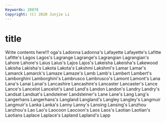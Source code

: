 ```yaml
---
Keywords: 20870
Copyright: (C) 2020 Junjie Li
---
```


# title

Write contents here!!!
oga's 
Ladonna 
Ladonna's 
Lafayette 
Lafayette's 
Lafitte 
Lafitte's 
Lagos 
Lagos's
Lagrange 
Lagrange's 
Lagrangian 
Lagrangian's 
Lahore 
Lahore's 
Laius 
Laius's 
Lajos 
Lajos's
Lakeisha 
Lakeisha's 
Lakewood 
Lakisha 
Lakisha's 
Lakota 
Lakota's 
Lakshmi 
Lakshmi's 
Lamar
Lamar's 
Lamarck 
Lamarck's 
Lamaze 
Lamaze's 
Lamb 
Lamb's 
Lambert 
Lambert's 
Lamborghini
Lamborghini's 
Lambrusco 
Lambrusco's 
Lamont 
Lamont's 
Lana 
Lana's 
Lanai 
Lanai's 
Lancashire
Lancashire's 
Lancaster 
Lancaster's 
Lance 
Lance's 
Lancelot 
Lancelot's 
Land 
Land's 
Landon
Landon's 
Landry 
Landry's 
Landsat 
Landsat's 
Landsteiner 
Landsteiner's 
Lane 
Lane's 
Lang
Lang's 
Langerhans 
Langerhans's 
Langland 
Langland's 
Langley 
Langley's 
Langmuir 
Langmuir's 
Lanka
Lanka's 
Lanny 
Lanny's 
Lansing 
Lansing's 
Lanzhou 
Lanzhou's 
Lao 
Lao's 
Laocoon
Laocoon's 
Laos 
Laos's 
Laotian 
Laotian's 
Laotians 
Laplace 
Laplace's 
Lapland 
Lapland's
Lapp 
